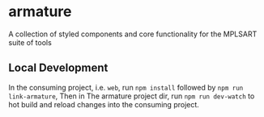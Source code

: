 # armature

A collection of styled components and core functionality for the MPLSART suite of tools

## Local Development

In the consuming project, i.e. `web`, run `npm install` followed by `npm run link-armature`, Then in The armature project dir, run `npm run dev-watch` to hot build and reload changes into the consuming project.
